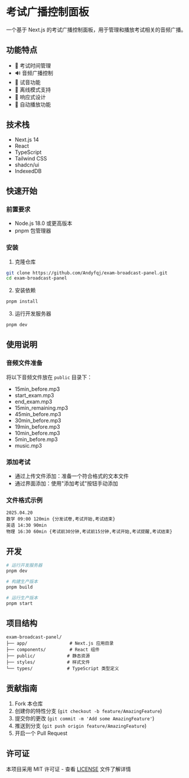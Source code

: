 # 考试广播控制面板

一个基于 Next.js 的考试广播控制面板，用于管理和播放考试相关的音频广播。

## 功能特点

- 📅 考试时间管理
- 🔊 音频广播控制
- 🎵 试音功能
- 💾 离线模式支持
- 📱 响应式设计
- 🔄 自动播放功能

## 技术栈

- Next.js 14
- React
- TypeScript
- Tailwind CSS
- shadcn/ui
- IndexedDB

## 快速开始

### 前置要求

- Node.js 18.0 或更高版本
- pnpm 包管理器

### 安装

1. 克隆仓库
```bash
git clone https://github.com/Andyfqj/exam-broadcast-panel.git
cd exam-broadcast-panel
```

2. 安装依赖
```bash
pnpm install
```

3. 运行开发服务器
```bash
pnpm dev
```

## 使用说明

### 音频文件准备

将以下音频文件放在 `public` 目录下：
- 15min_before.mp3
- start_exam.mp3
- end_exam.mp3
- 15min_remaining.mp3
- 45min_before.mp3
- 30min_before.mp3
- 19min_before.mp3
- 10min_before.mp3
- 5min_before.mp3
- music.mp3

### 添加考试

- 通过上传文件添加：准备一个符合格式的文本文件
- 通过界面添加：使用"添加考试"按钮手动添加

### 文件格式示例

```
2025.04.20
数学 09:00 120min {分发试卷,考试开始,考试结束}
英语 14:30 90min
物理 16:30 60min {考试前30分钟,考试前15分钟,考试开始,考试提醒,考试结束}
```

## 开发

```bash
# 运行开发服务器
pnpm dev

# 构建生产版本
pnpm build

# 运行生产版本
pnpm start
```

## 项目结构

```
exam-broadcast-panel/
├── app/                # Next.js 应用目录
├── components/         # React 组件
├── public/            # 静态资源
├── styles/            # 样式文件
└── types/             # TypeScript 类型定义
```

## 贡献指南

1. Fork 本仓库
2. 创建你的特性分支 (`git checkout -b feature/AmazingFeature`)
3. 提交你的更改 (`git commit -m 'Add some AmazingFeature'`)
4. 推送到分支 (`git push origin feature/AmazingFeature`)
5. 开启一个 Pull Request

## 许可证

本项目采用 MIT 许可证 - 查看 [LICENSE](LICENSE) 文件了解详情